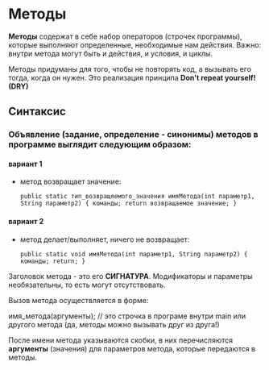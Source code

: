 # Методы
**Методы** содержат в себе набор операторов (строчек программы), которые выполняют определенные,
необходимые нам действия.
Важно: внутри метода могут быть и действия, и условия, и циклы.

Методы придуманы для того, чтобы не повторять код, а вызывать его тогда, когда он нужен.
Это реализация принципа **Don't repeat yourself! (DRY)**

## Синтаксис

### Объявление (задание, определение - синонимы) методов в программе выглядит следующим образом:

#### вариант 1 
- метод возвращает значение:

  `public static тип_возвращяемого_значения имяМетода(int параметр1, String параметр2) {
  команды;
  return возвращаемое значение;
  }`

#### вариант 2 
- метод делает/выполняет, ничего не возвращает:

  `public static void имяМетода(int параметр1, String параметр2) {
  команды;
  return;
  }`

Заголовок метода - это его **СИГНАТУРА**.
Модификаторы и параметры необязательны, то есть могут отсутствовать.

Вызов метода осуществляется в форме:

имя_метода(аргументы); // это строчка в програме внутри main или другого метода
(да, методы можно вызывать друг из друга!)

После имени метода указываются скобки, в них перечисляются **аргументы**
(значения) для параметров метода, которые передаются в методы.

